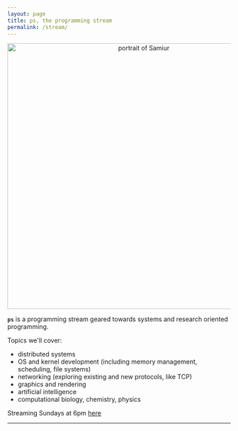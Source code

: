 ```yaml
---
layout: page
title: ps, the programming stream
permalink: /stream/
---
```


<div style="text-align:center">
<img id="portrait" src="{{site.url}}/assets/images/ps-banner.png" width="600"
align="middle" alt="portrait of Samiur">
</div>

**`ps`** is a programming stream geared towards systems and research oriented
programming.

Topics we'll cover:
- distributed systems
- OS and kernel development (including memory management, scheduling, file systems)
- networking (exploring existing and new protocols, like TCP)
- graphics and rendering
- artificial intelligence
- computational biology, chemistry, physics

Streaming Sundays at 6pm
[here](https://www.youtube.com/channel/UCIp_mwikFpGM4LsEyKSfI1w)

-----
